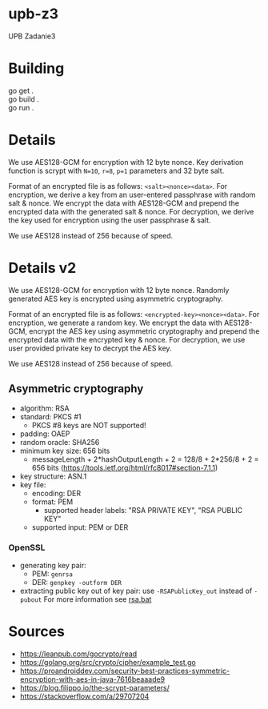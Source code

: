 # upb-z3
UPB Zadanie3

# Building
go get .  
go build .  
go run .  

# Details

We use AES128-GCM for encryption with 12 byte nonce. Key derivation function is scrypt with `N=10`, `r=8`, `p=1` parameters and 32 byte salt.    

Format of an encrypted file is as follows: `<salt><nonce><data>`. For encryption, we derive a key from an user-entered passphrase with random salt & nonce. We encrypt the data with AES128-GCM and prepend the encrypted data with the generated salt & nonce. For decryption, we derive the key used for encryption using the user passphrase & salt.

We use AES128 instead of 256 because of speed.

# Details v2

We use AES128-GCM for encryption with 12 byte nonce. Randomly generated AES key is encrypted using asymmetric cryptography.

Format of an encrypted file is as follows: `<encrypted-key><nonce><data>`. For encryption, we generate a random key. We encrypt the data with AES128-GCM, encrypt the AES key using asymmetric cryptography and prepend the encrypted data with the encrypted key & nonce. For decryption, we use user provided private key to decrypt the AES key.

We use AES128 instead of 256 because of speed.

## Asymmetric cryptography
- algorithm: RSA
- standard: PKCS #1
    - PKCS #8 keys are NOT supported!
- padding: OAEP
- random oracle: SHA256
- minimum key size: 656 bits
    - messageLength + 2\*hashOutputLength + 2 = 128/8 + 2*256/8 + 2 = 656 bits (https://tools.ietf.org/html/rfc8017#section-7.1.1)
- key structure: ASN.1
- key file:
    - encoding: DER
    - format: PEM
        - supported header labels: "RSA PRIVATE KEY", "RSA PUBLIC KEY"
    - supported input: PEM or DER

### OpenSSL
- generating key pair:
    - PEM: `genrsa`
    - DER: `genpkey -outform DER`
- extracting public key out of key pair: use `-RSAPublicKey_out` instead of `-pubout`
For more information see [rsa.bat](sample_keys/info.bat)


# Sources

- https://leanpub.com/gocrypto/read
- https://golang.org/src/crypto/cipher/example_test.go
- https://proandroiddev.com/security-best-practices-symmetric-encryption-with-aes-in-java-7616beaaade9
- https://blog.filippo.io/the-scrypt-parameters/
- https://stackoverflow.com/a/29707204
